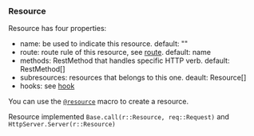 ### Resource

Resource has four properties:
- name: be used to indicate this resource. default: ""
- route: route rule of this resource, see [route](route.html). default: name
- methods: RestMethod that handles specific HTTP verb. default: RestMethod[]
- subresources: resources that belongs to this one. deault: Resource[]
- hooks: see [hook](hook.html)

You can use the [`@resource`](macro.html) macro to create a resource.

Resource implemented `Base.call(r::Resource, req::Request)` and `HttpServer.Server(r::Resource)`

